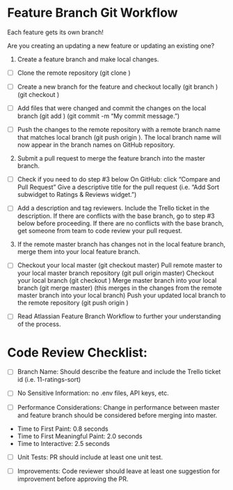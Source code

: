 # Feature Branch Git Workflow

Each feature gets its own branch!

Are you creating an updating a new feature or updating an existing one?

1. Create a feature branch and make local changes.

- [ ] Clone the remote repository (git clone <remote-repository-url>)

- [ ] Create a new branch for the feature and checkout locally (git branch <local-branch name>) (git checkout <local-branch-name>)

- [ ] Add files that were changed and commit the changes on the local branch (git add <filename>) (git commit -m “My commit message.”)

- [ ] Push the changes to the remote repository with a remote branch name that matches local branch (git push origin <local-branch-name>). The local branch name will now appear in the branch names on GitHub repository.

2. Submit a pull request to merge the feature branch into the master branch.

- [ ] Check if you need to do step #3 below
On GitHub: click “Compare and Pull Request”
Give a descriptive title for the pull request (i.e. “Add Sort subwidget to Ratings & Reviews widget.”)

- [ ]  Add a description and tag reviewers. Include the Trello ticket in the description.
If there are conflicts with the base branch, go to step #3 below before proceeding.
If there are no conflicts with the base branch, get someone from team to code review your pull request.


3. If the remote master branch has changes not in the local feature branch, merge them into your local feature branch.

- [ ]  Checkout your local master (git checkout master)
Pull remote master to your local master branch repository (git pull origin master) Checkout your local branch (git checkout <local-branch>)
Merge master branch into your local branch (git merge master) (this merges in the changes from the remote master branch into your local branch)
Push your updated local branch to the remote repository (git push origin <local-branch-name>)

- [ ]  Read Atlassian Feature Branch Workflow to further your understanding of the process.

# Code Review Checklist:

- [ ]  Branch Name: Should describe the feature and include the Trello ticket id (i.e. 11-ratings-sort)

- [ ]  No Sensitive Information: no .env files, API keys, etc.

- [ ]  Performance Considerations: Change in performance between master and feature branch should be considered before merging into master.
  - Time to First Paint: 0.8 seconds
  - Time to First Meaningful Paint: 2.0 seconds
  - Time to Interactive: 2.5 seconds

- [ ]  Unit Tests: PR should include at least one unit test.

- [ ]  Improvements: Code reviewer should leave at least one suggestion for improvement before approving the PR.

